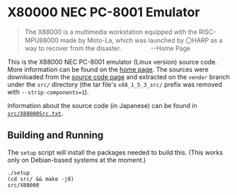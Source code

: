 X80000 NEC PC-8001 Emulator
===========================

> The X88000 is a multimedia workstation equipped with the RISC-MPU88000
> made by Moto-La, which was launched by 〇HARP as a way to recover from
> the disaster.
                 --Home Page


This is the X88000 NEC PC-8001 emulator (Linux version) source code. More
information can be found on the [home page][x88home]. The sources were
downloaded from the [source code page][x88src] and extracted on the
`vendor` branch under the `src/` directory (the tar file's `x88_1_5_3_src/`
prefix was removed with `--strip-components=1`).

Information about the source code (in Japanese) can be found in
[`src/X88000Src.txt`](src/X88000Src.txt).


Building and Running
---------------------

The `setup` script will install the packages needed to build this. (This
works only on Debian-based systems at the moment.)

    ./setup
    (cd src/ && make -j8)
    src/X88000


<!-------------------------------------------------------------------->
[x88home]: https://quagma.sakura.ne.jp/manuke/x88000.html
[x88src]: https://quagma.sakura.ne.jp/manuke/x88src.html
